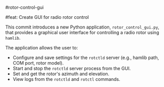 #rotor-control-gui

#feat: Create GUI for radio rotor control

This commit introduces a new Python application, `rotor_control_gui.py`, that provides a graphical user interface for controlling a radio rotor using `hamlib`.

The application allows the user to:
- Configure and save settings for the `rotctld` server (e.g., hamlib path, COM port, rotor model).
- Start and stop the `rotctld` server process from the GUI.
- Set and get the rotor's azimuth and elevation.
- View logs from the `rotctld` and `rotctl` commands.
